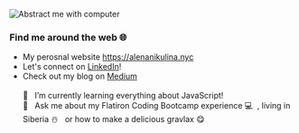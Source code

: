 ![Abstract me with computer](https://user-images.githubusercontent.com/50340096/88729844-c98fb680-d102-11ea-9a2f-19af9cfdb4c9.png)
### Find me around the web 🌐  
* My perosnal website https://alenanikulina.nyc 
* Let's connect on [LinkedIn](https://www.linkedin.com/in/alena-nikulina/)!
* Check out my blog on [Medium](https://medium.com/@alenanikulina0) </br>
</br> 🌱 &nbsp; I’m currently learning everything about JavaScript!</br>
💬 &nbsp; Ask me about my Flatiron Coding Bootcamp experience 💻  &nbsp;, living in Siberia ☃️ &nbsp; or how to make a delicious gravlax 😋
                  


<!--
**AlenaNiku/AlenaNiku** is a ✨ _special_ ✨ repository because its `README.md` (this file) appears on your GitHub profile.

Here are some ideas to get you started:

- 🔭 I’m currently working on ...
🌱 I’m currently learning everything about JavaScript!
- 👯 I’m looking to collaborate on ...
- 🤔 I’m looking for help with ...
💬 Ask me about ...


- ⚡ Fun fact: ...
-->
